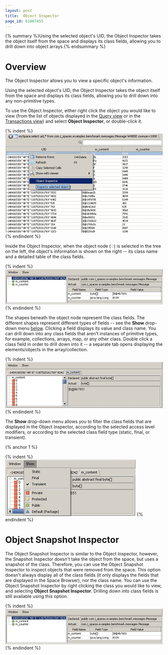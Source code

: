 ```yaml
---
layout: post
title:  Object Inspector
page_id: 61867455
---
```


{% summary %}Using the selected object's UID, the Object Inspector takes the object itself from the space and displays its class fields, allowing you to drill down into object arrays.{% endsummary %}

# Overview

The Object Inspector allows you to view a specific object's information.

Using the selected object's UID, the Object Inspector takes the object itself from the space and displays its class fields, allowing you to drill down into any non-primitive types.

To use the Object Inspector, either right click the object you would like to view (from the list of objects displayed in the [Query view](./query-view---gigaspaces-browser.html) or in the [Transactions view](./transactions-view---gigaspaces-browser.html)) and select **Object Inspector**, or double-click it.

{% indent %}
![GMC_space_ObjectInspector_dialog_rightClick_6.0.jpg](/attachment_files/GMC_space_ObjectInspector_dialog_rightClick_6.0.jpg)
{% endindent %}

Inside the Object Inspector, when the object node (![IMG205.gif](/attachment_files/IMG205.gif)) is selected in the tree on the left, the object's information is shown on the right -- its class name and a detailed table of the class fields.

{% indent %}
![GMC_space_ObjectInspector_dialog_objectNodeSelected_6.0.jpg](/attachment_files/GMC_space_ObjectInspector_dialog_objectNodeSelected_6.0.jpg)
{% endindent %}

The shapes beneath the object node represent the class fields. The different shapes represent different types of fields -- see the **Show** drop-down menu [below](#1). Clicking a field displays its value and class name. You can drill down into any class fields that aren't instances of primitive types, for example, collections, arrays, map, or any other class. Double click a class field in order to drill down into it -- a separate tab opens displaying the elements/objects in the array/collection.

{% indent %}
![GMC_space_ObjectInspector_dialog_DrillDownIntoFields_6.0.jpg](/attachment_files/GMC_space_ObjectInspector_dialog_DrillDownIntoFields_6.0.jpg)
{% endindent %}

The **Show** drop-down menu allows you to filter the class fields that are displayed in the Object Inspector, according to the selected access level modifiers, or according to the selected class field type (static, final, or transient).

{% anchor 1 %}

{% indent %}
![GMC_space_ObjectInspector_dialog_Show_menu_small_6.0.jpg](/attachment_files/GMC_space_ObjectInspector_dialog_Show_menu_small_6.0.jpg)
{% endindent %}

# Object Snapshot Inspector

The Object Snapshot Inspector is similar to the Object Inspector, however, the Snapshot Inspector doesn't take the object from the space, but uses a snapshot of the class. Therefore, you can use the Object Snapshot Inspector to inspect objects that were removed from the space. This option doesn't always display all of the class fields (it only displays the fields that are displayed in the Space Browser), nor the class name. You can use the Object Snapshot Inspector by right clicking the class you would like to view, and selecting **Object Snapshot Inspector**. Drilling down into class fields is still available using this option.

{% indent %}
![GMC_space_ObjectInspector_dialog_objectNodeSelected_6.0.jpg](/attachment_files/GMC_space_ObjectInspector_dialog_objectNodeSelected_6.0.jpg)
{% endindent %}
